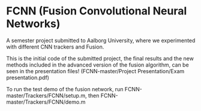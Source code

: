 # FCNN (Fusion Convolutional Neural Networks)

A semester project submitted to Aalborg University, where we experimented with different CNN trackers and Fusion. 

This is the initial code of the submitted project, the final results and the new methods included in the advanced version of the fusion algorithm, can be seen in the presentation files! (FCNN-master/Project Presentation/Exam presentation.pdf)

To run the test demo of the fusion network, run FCNN-master/Trackers/FCNN/setup.m, then FCNN-master/Trackers/FCNN/demo.m
